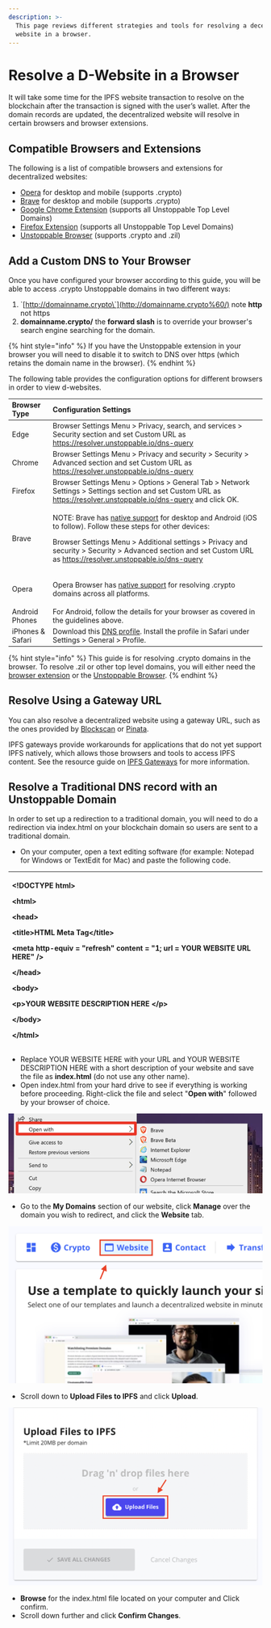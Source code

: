 ```yaml
---
description: >-
  This page reviews different strategies and tools for resolving a decentralized
  website in a browser.
---
```


# Resolve a D-Website in a Browser

It will take some time for the IPFS website transaction to resolve on the blockchain after the transaction is signed with the user’s wallet. After the domain records are updated, the decentralized website will resolve in certain browsers and browser extensions.

## Compatible Browsers and Extensions

The following is a list of compatible browsers and extensions for decentralized websites:

* [Opera](https://unstoppabledomains.com/opera) for desktop and mobile \(supports .crypto\)
* [Brave](https://unstoppabledomains.com/brave_pa) for desktop and mobile \(supports .crypto\)
* [Google Chrome Extension](https://chrome.google.com/webstore/detail/unstoppable-extension/beelkklmblgdljamcmoffgfbdddfpnnl?hl=en-US&authuser=0) \(supports all Unstoppable Top Level Domains\)
* [Firefox Extension](https://addons.mozilla.org/en-US/firefox/addon/unstoppable-extension/) \(supports all Unstoppable Top Level Domains\)
* [Unstoppable Browser](https://unstoppabledomains.com/browser) \(supports .crypto and .zil\)

## Add a Custom DNS to Your Browser

Once you have configured your browser according to this guide, you will be able to access .crypto Unstoppable domains in two different ways:

1. \`[http://domainname.crypto\`](http://domainname.crypto%60/) note **http** not https
2. **domainname.crypto/** the **forward slash** is to override your browser's search engine searching for the domain.

{% hint style="info" %}
If you have the Unstoppable extension in your browser you will need to disable it to switch to DNS over https \(which retains the domain name in the browser\).
{% endhint %}

The following table provides the configuration options for different browsers in order to view d-websites.

<table>
  <thead>
    <tr>
      <th style="text-align:left">Browser Type</th>
      <th style="text-align:left">Configuration Settings</th>
    </tr>
  </thead>
  <tbody>
    <tr>
      <td style="text-align:left">Edge</td>
      <td style="text-align:left">Browser Settings Menu &gt; Privacy, search, and services &gt; Security
        section and set Custom URL as <a href="https://resolver.unstoppable.io/dns-query">https://resolver.unstoppable.io/dns-query</a>
      </td>
    </tr>
    <tr>
      <td style="text-align:left">Chrome</td>
      <td style="text-align:left">Browser Settings Menu &gt; Privacy and security &gt; Security &gt; Advanced
        section and set Custom URL as <a href="https://resolver.unstoppable.io/dns-query">https://resolver.unstoppable.io/dns-query</a> 
      </td>
    </tr>
    <tr>
      <td style="text-align:left">Firefox</td>
      <td style="text-align:left">Browser Settings Menu &gt; Options &gt; General Tab &gt; Network Settings
        &gt; Settings section and set Custom URL as <a href="https://resolver.unstoppable.io/dns-query">https://resolver.unstoppable.io/dns-query</a> and
        click OK.</td>
    </tr>
    <tr>
      <td style="text-align:left">Brave</td>
      <td style="text-align:left">
        <p>NOTE: Brave has <a href="https://support.unstoppabledomains.com/support/solutions/articles/48001188302-ultimate-user-guide#surfdweb">native support</a> for
          desktop and Android (iOS to follow). Follow these steps for other devices:</p>
        <p></p>
        <p>Browser Settings Menu &gt; Additional settings &gt; Privacy and security
          &gt; Security &gt; Advanced section and set Custom URL as <a href="https://resolver.unstoppable.io/dns-query">https://resolver.unstoppable.io/dns-query</a>
        </p>
      </td>
    </tr>
    <tr>
      <td style="text-align:left">Opera</td>
      <td style="text-align:left">
        <p></p>
        <p>Opera Browser has <a href="https://unstoppabledomains.com/blog/opera-helloweb3">native support</a> for
          resolving .crypto domains across all platforms.</p>
      </td>
    </tr>
    <tr>
      <td style="text-align:left">Android Phones</td>
      <td style="text-align:left">For Android, follow the details for your browser as covered in the guidelines
        above.</td>
    </tr>
    <tr>
      <td style="text-align:left">iPhones &amp; Safari</td>
      <td style="text-align:left">Download this <a href="https://gist.github.com/mvwi/52b1f51786e95e791bc44c00ddeb4d85/raw/9315fc9172a7b2dd91dd849a8cb3bbe3295362a9/cloudflare-https.mobileconfig">DNS profile</a>.
        Install the profile in Safari under Settings &gt; General &gt; Profile.</td>
    </tr>
  </tbody>
</table>

{% hint style="info" %}
This guide is for resolving .crypto domains in the browser. To resolve .zil or other top level domains, you will either need the [browser extension](https://unstoppabledomains.com/extension) or the [Unstoppable Browser](https://unstoppabledomains.com/browser).
{% endhint %}

## Resolve Using a Gateway URL

You can also resolve a decentralized website using a gateway URL, such as the ones provided by [Blockscan](http://blockscan.com/) or [Pinata](https://docs.pinata.cloud/gateways/dedicated-gateways). 

IPFS gateways provide workarounds for applications that do not yet support IPFS natively, which allows those browsers and tools to access IPFS content. See the resource guide on [IPFS Gateways](https://docs.ipfs.io/concepts/ipfs-gateway/#overview) for more information.

## **Resolve a Traditional DNS record with an Unstoppable Domain**

In order to set up a redirection to a traditional domain, you will need to do a redirection via index.html on your blockchain domain so users are sent to a traditional domain. 

* On your computer, open a text editing software \(for example: Notepad for Windows or TextEdit for Mac\) and paste the following code.

<table>
  <thead>
    <tr>
      <th style="text-align:left">
        <p>&lt;!DOCTYPE html&gt;</p>
        <p>&lt;html&gt;</p>
        <p>&lt;head&gt;</p>
        <p>&lt;title&gt;HTML Meta Tag&lt;/title&gt;</p>
        <p>&lt;meta http-equiv = &quot;refresh&quot; content = &quot;1; url = YOUR
          WEBSITE URL HERE&quot; /&gt;</p>
        <p>&lt;/head&gt;</p>
        <p>&lt;body&gt;</p>
        <p>&lt;p&gt;YOUR WEBSITE DESCRIPTION HERE &lt;/p&gt;</p>
        <p>&lt;/body&gt;</p>
        <p>&lt;/html&gt;</p>
      </th>
    </tr>
  </thead>
  <tbody></tbody>
</table>



* Replace YOUR WEBSITE HERE with your URL and YOUR WEBSITE DESCRIPTION HERE with a short description of your website and save the file as **index.html** \(do not use any other name\).
* Open index.html from your hard drive to see if everything is working before proceeding. Right-click the file and select "**Open with**" followed by your browser of choice. 

![Right click to &apos;Open With&apos; a specific or preferred browser](../.gitbook/assets/open-with-specific-browser.png)

* Go to the **My Domains** section of our website, click **Manage** over the domain you wish to redirect, and click the **Website** tab.

![Locate the Website tab under My Domains -&amp;gt; Manage](../.gitbook/assets/website-tab-manage-domains-version2.png)

* Scroll down to **Upload Files to IPFS** and click **Upload**.

![Locate the IPFS File Uploader tool in Manage -&amp;gt; Website](../.gitbook/assets/ipfs-file-uploader.png)

* **Browse** for the index.html file located on your computer and Click confirm.
* Scroll down further and click **Confirm Changes**.

